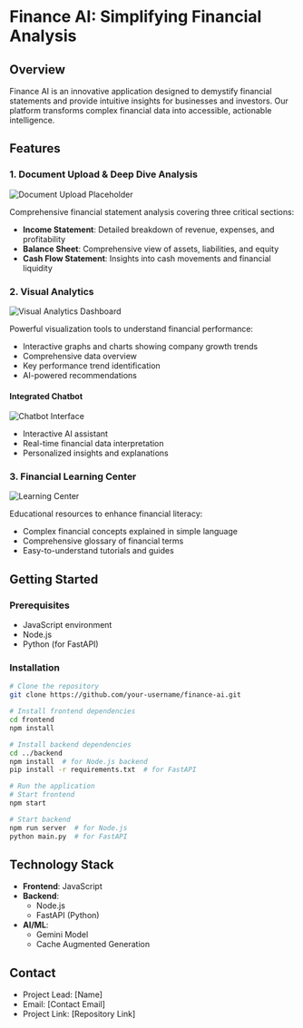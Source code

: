 # Finance AI: Simplifying Financial Analysis

## Overview
Finance AI is an innovative application designed to demystify financial statements and provide intuitive insights for businesses and investors. Our platform transforms complex financial data into accessible, actionable intelligence.

## Features

### 1. Document Upload & Deep Dive Analysis
![Document Upload Placeholder](/images/document-upload.png)

Comprehensive financial statement analysis covering three critical sections:
- **Income Statement**: Detailed breakdown of revenue, expenses, and profitability
- **Balance Sheet**: Comprehensive view of assets, liabilities, and equity
- **Cash Flow Statement**: Insights into cash movements and financial liquidity

### 2. Visual Analytics
![Visual Analytics Dashboard](/images/visual-analytics.png)

Powerful visualization tools to understand financial performance:
- Interactive graphs and charts showing company growth trends
- Comprehensive data overview
- Key performance trend identification
- AI-powered recommendations

#### Integrated Chatbot
![Chatbot Interface](/images/chatbot.png)

- Interactive AI assistant
- Real-time financial data interpretation
- Personalized insights and explanations

### 3. Financial Learning Center
![Learning Center](/images/learning-center.png)

Educational resources to enhance financial literacy:
- Complex financial concepts explained in simple language
- Comprehensive glossary of financial terms
- Easy-to-understand tutorials and guides

## Getting Started

### Prerequisites
- JavaScript environment
- Node.js
- Python (for FastAPI)

### Installation
```bash
# Clone the repository
git clone https://github.com/your-username/finance-ai.git

# Install frontend dependencies
cd frontend
npm install

# Install backend dependencies
cd ../backend
npm install  # for Node.js backend
pip install -r requirements.txt  # for FastAPI

# Run the application
# Start frontend
npm start

# Start backend
npm run server  # for Node.js
python main.py  # for FastAPI
```

## Technology Stack
- **Frontend**: JavaScript
- **Backend**: 
  - Node.js
  - FastAPI (Python)
- **AI/ML**: 
  - Gemini Model
  - Cache Augmented Generation

## Contact
- Project Lead: [Name]
- Email: [Contact Email]
- Project Link: [Repository Link]
